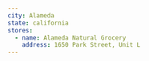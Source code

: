 ```yaml
---
city: Alameda
state: california
stores:
  - name: Alameda Natural Grocery
    address: 1650 Park Street, Unit L
---
```

